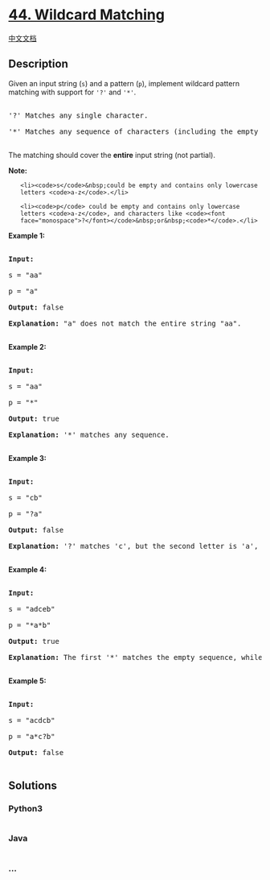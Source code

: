 # [44. Wildcard Matching](https://leetcode.com/problems/wildcard-matching)

[中文文档](/solution/0000-0099/0044.Wildcard%20Matching/README.md)

## Description
<p>Given an input string (<code>s</code>) and a pattern (<code>p</code>), implement wildcard pattern matching with support for <code>&#39;?&#39;</code> and <code>&#39;*&#39;</code>.</p>



<pre>

&#39;?&#39; Matches any single character.

&#39;*&#39; Matches any sequence of characters (including the empty sequence).

</pre>



<p>The matching should cover the <strong>entire</strong> input string (not partial).</p>



<p><strong>Note:</strong></p>



<ul>

	<li><code>s</code>&nbsp;could be empty and contains only lowercase letters <code>a-z</code>.</li>

	<li><code>p</code> could be empty and contains only lowercase letters <code>a-z</code>, and characters like <code><font face="monospace">?</font></code>&nbsp;or&nbsp;<code>*</code>.</li>

</ul>



<p><strong>Example 1:</strong></p>



<pre>

<strong>Input:</strong>

s = &quot;aa&quot;

p = &quot;a&quot;

<strong>Output:</strong> false

<strong>Explanation:</strong> &quot;a&quot; does not match the entire string &quot;aa&quot;.

</pre>



<p><strong>Example 2:</strong></p>



<pre>

<strong>Input:</strong>

s = &quot;aa&quot;

p = &quot;*&quot;

<strong>Output:</strong> true

<strong>Explanation:</strong>&nbsp;&#39;*&#39; matches any sequence.

</pre>



<p><strong>Example 3:</strong></p>



<pre>

<strong>Input:</strong>

s = &quot;cb&quot;

p = &quot;?a&quot;

<strong>Output:</strong> false

<strong>Explanation:</strong>&nbsp;&#39;?&#39; matches &#39;c&#39;, but the second letter is &#39;a&#39;, which does not match &#39;b&#39;.

</pre>



<p><strong>Example 4:</strong></p>



<pre>

<strong>Input:</strong>

s = &quot;adceb&quot;

p = &quot;*a*b&quot;

<strong>Output:</strong> true

<strong>Explanation:</strong>&nbsp;The first &#39;*&#39; matches the empty sequence, while the second &#39;*&#39; matches the substring &quot;dce&quot;.

</pre>



<p><strong>Example 5:</strong></p>



<pre>

<strong>Input:</strong>

s = &quot;acdcb&quot;

p = &quot;a*c?b&quot;

<strong>Output:</strong> false

</pre>




## Solutions


<!-- tabs:start -->

### **Python3**

```python

```

### **Java**

```java

```

### **...**
```

```

<!-- tabs:end -->